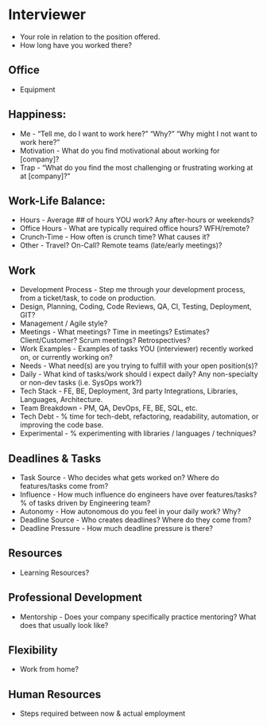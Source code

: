 # Interviewer

- Your role in relation to the position offered.
- How long have you worked there?

## Office

- Equipment

## Happiness:

- Me - “Tell me, do I want to work here?” “Why?” “Why might I not want to work here?”
- Motivation - What do you find motivational about working for [company]?
- Trap - “What do you find the most challenging or frustrating working at at [company]?”

## Work-Life Balance:

- Hours - Average ## of hours YOU work? Any after-hours or weekends?
- Office Hours - What are typically required office hours? WFH/remote?
- Crunch-Time - How often is crunch time? What causes it?
- Other - Travel? On-Call? Remote teams (late/early meetings)?

## Work

- Development Process - Step me through your development process, from a ticket/task, to code on production.
- Design, Planning, Coding, Code Reviews, QA, CI, Testing, Deployment, GIT?
- Management / Agile style?
- Meetings - What meetings? Time in meetings? Estimates? Client/Customer? Scrum meetings? Retrospectives?
- Work Examples - Examples of tasks YOU (interviewer) recently worked on, or currently working on?
- Needs - What need(s) are you trying to fulfill with your open position(s)?
- Daily - What kind of tasks/work should i expect daily? Any non-specialty or non-dev tasks (i.e. SysOps work?)
- Tech Stack - FE, BE, Deployment, 3rd party Integrations, Libraries, Languages, Architecture.
- Team Breakdown - PM, QA, DevOps, FE, BE, SQL, etc.
- Tech Debt - % time for tech-debt, refactoring, readability, automation, or improving the code base.
- Experimental - % experimenting with libraries / languages / techniques?

## Deadlines & Tasks

- Task Source - Who decides what gets worked on? Where do features/tasks come from?
- Influence - How much influence do engineers have over features/tasks? % of tasks driven by Engineering team?
- Autonomy - How autonomous do you feel in your daily work? Why?
- Deadline Source - Who creates deadlines? Where do they come from?
- Deadline Pressure - How much deadline pressure is there?

## Resources

- Learning Resources?

## Professional Development

- Mentorship - Does your company specifically practice mentoring? What does that usually look like?

## Flexibility

- Work from home?

## Human Resources

- Steps required between now & actual employment
